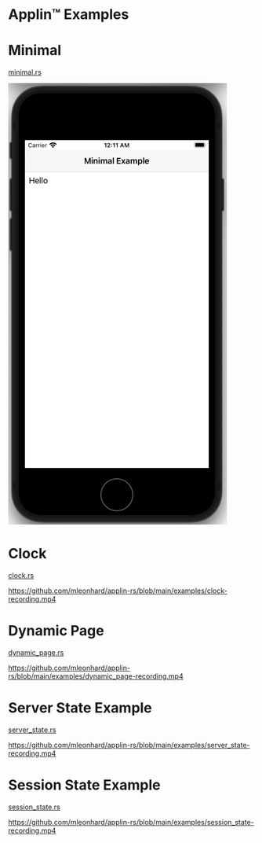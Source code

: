 Applin™ Examples
======

# Minimal
[minimal.rs](minimal.rs)

![Screenshot of minimal.rs](minimal-screenshot.png "Screenshot of minimal.rs")

# Clock
[clock.rs](clock.rs)

https://github.com/mleonhard/applin-rs/blob/main/examples/clock-recording.mp4

# Dynamic Page
[dynamic_page.rs](dynamic_page.rs)

https://github.com/mleonhard/applin-rs/blob/main/examples/dynamic_page-recording.mp4

# Server State Example
[server_state.rs](server_state.rs)

https://github.com/mleonhard/applin-rs/blob/main/examples/server_state-recording.mp4

# Session State Example
[session_state.rs](session_state.rs)

https://github.com/mleonhard/applin-rs/blob/main/examples/session_state-recording.mp4
